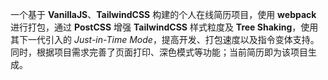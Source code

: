 一个基于 **VanillaJS**、**TailwindCSS** 构建的个人在线简历项目，使用 **webpack** 进行打包，通过 **PostCSS** 增强 **TailwindCSS** 样式粒度及 **Tree Shaking**，使用其下一代引入的 _Just-in-Time Mode_，提高开发、打包速度以及指令变体支持。同时，根据项目需求完善了页面打印、深色模式等功能；当前简历即为该项目生成。